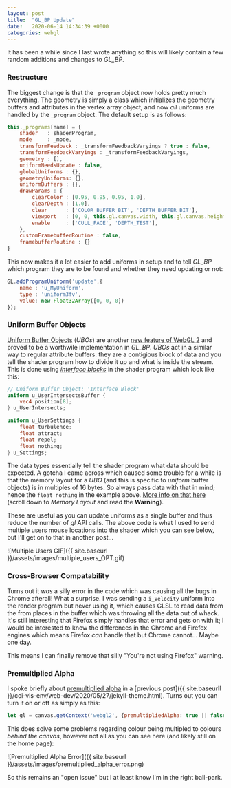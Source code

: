```yaml
---
layout: post
title:  "GL_BP Update"
date:   2020-06-14 14:34:39 +0000
categories: webgl
---
```


It has been a while since I last wrote anything so this will likely contain a few random additions and changes to _GL_BP_.

### Restructure

The biggest change is that the `_program` object now holds pretty much everything. The geometry is simply a class which initializes the geometry buffers and attributes in the vertex array object, and now _all_ uniforms are handled by the `_program` object. The default setup is as follows:

```javascript
this._programs[name] = {
    shader   : shaderProgram,
    mode     : _mode,
    transformFeedback : _transformFeedbackVaryings ? true : false,
    transformFeedbackVaryings : _transformFeedbackVaryings,
    geometry : [],
    uniformNeedsUpdate : false,
    globalUniforms : {},
    geometryUniforms: {},
    uniformBuffers : {},
    drawParams : {
        clearColor : [0.95, 0.95, 0.95, 1.0],
        clearDepth : [1.0],
        clear      : ['COLOR_BUFFER_BIT', 'DEPTH_BUFFER_BIT'],
        viewport   : [0, 0, this.gl.canvas.width, this.gl.canvas.height],
        enable     : ['CULL_FACE', 'DEPTH_TEST'],
    },
    customFramebufferRoutine : false,
    framebufferRoutine : {}
}
```

This now makes it a lot easier to add uniforms in setup and to tell _GL_BP_ which program they are to be found and whether they need updating or not:

```javascript
GL.addProgramUniform('update',{
    name : 'u_MyUniform',
    type : 'uniform3fv',
    value: new Float32Array([0, 0, 0])
});
```

### Uniform Buffer Objects

[Uniform Buffer Objects](https://www.khronos.org/registry/webgl/specs/latest/2.0/#3.7.16) (_UBOs_) are another [new feature of WebGL 2](https://webgl2fundamentals.org/webgl/lessons/webgl2-whats-new.html) and proved to be a worthwile implementation in _GL_BP_. _UBOs_ act in a similar way to regular attribute buffers: they are a contigious block of data and you tell the shader program how to divide it up and what is inside the stream. This is done using [_interface blocks_](https://www.khronos.org/opengl/wiki/Interface_Block_%28GLSL%29) in the shader program which look like this:

```glsl
// Uniform Buffer Object: 'Interface Block'
uniform u_UserIntersectsBuffer {
    vec4 position[8];
} u_UserIntersects;

uniform u_UserSettings {
    float turbulence;
    float attract;
    float repel;
    float nothing;
} u_Settings;
```

The data types essentially tell the shader program what data should be expected. A gotcha I came across which caused some trouble for a while is that the memory layout for a _UBO_ (and this is specific to _uniform_ buffer objects) is in multiples of 16 bytes. So always pass data with that in mind; hence the `float nothing` in the example above. [More info on that here](https://www.khronos.org/opengl/wiki/Interface_Block_%28GLSL%29) (scroll down to _Memory Layout_ and read the __Warning__).

These are useful as you can update uniforms as a single buffer and thus reduce the number of _gl_ API calls. The above code is what I used to send multiple users mouse locations into the shader which you can see below, but I'll get on to that in another post...

![Multiple Users GIF]({{ site.baseurl }}/assets/images/multiple_users_OPT.gif)

### Cross-Browser Compatability

Turns out it _was_ a silly error in the code which was causing all the bugs in Chrome afterall! What a surprise. I was sending a `i_Velocity` uniform into the render program but never using it, which causes GLSL to read data from the from places in the buffer which was throwing all the data out of whack. It's still interesting that Firefox simply handles that error and gets on with it; I would be interested to know the differences in the Chrome and Firefox engines which means Firefox _can_ handle that but Chrome cannot... Maybe one day.

This means I can finally remove that silly "You're not using Firefox" warning.

### Premultiplied Alpha

I spoke briefly about [premultiplied alpha](https://limnu.com/webgl-blending-youre-probably-wrong/) in a [previous post]({{ site.baseurll }}/cci-vis-env/web-dev/2020/05/27/jekyll-theme.html). Turns out you can turn it on or off as simply as this:

```javascript
let gl = canvas.getContext('webgl2', {premultipliedAlpha: true || false});
```

This does solve some problems regarding colour being multipled to colours _behind the canvas_, however not all as you can see here (and likely still on the home page):

![Premultiplied Alpha Error]({{ site.baseurl }}/assets/images/premultiplied_alpha_error.png)

So this remains an "open issue" but I at least know I'm in the right ball-park.

